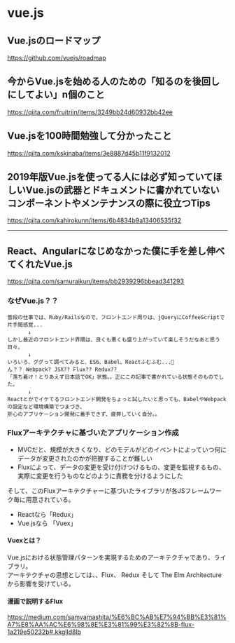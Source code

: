 
# vue.js


## Vue.jsのロードマップ

https://github.com/vuejs/roadmap



## 今からVue.jsを始める人のための「知るのを後回しにしてよい」n個のこと  

https://qiita.com/fruitriin/items/3249bb24d60932bb42ee  


## Vue.jsを100時間勉強して分かったこと

https://qiita.com/kskinaba/items/3e8887d45b11f9132012

## 2019年版Vue.jsを使ってる人には必ず知っていてほしいVue.jsの武器とドキュメントに書かれていないコンポーネントやメンテナンスの際に役立つTips

https://qiita.com/kahirokunn/items/6b4834b9a13406535f32


- - - 

## React、Angularになじめなかった僕に手を差し伸べてくれたVue.js

https://qiita.com/samuraikun/items/bb2939296bbead341293

### なぜVue.js？？

```
普段の仕事では、Ruby/Railsなので、フロントエンド周りは、jQueryにCoffeeScriptで片手間感覚...
　　　　↓
しかし最近のフロントエンド界隈は、良くも悪くも盛り上がっていて楽しそうだなあと思う日々。
　　　　↓
いろいろ、ググって調べてみると、ES6、Babel、Reactふむふむ...🤔
ん？？ Webpack? JSX?? Flux?? Redux??
「落ち着け！とりあえず日本語でOK」状態。。正にこの記事で書かれている状態そのものでした。
　　　　↓
Reactとかでイケてるフロントエンド開発をちょっと試したいと思っても、BabelやWebpackの設定など環境構築でつまづき、
肝心のアプリケーション開発に着手できず、疲弊していく自分。。
```

### Fluxアーキテクチャに基づいたアプリケーション作成

- MVCだと、規模が大きくなり、どのモデルがどのイベントによっていつ何にデータが変更されたのかが把握することが難しい
- Fluxによって、データの変更を受け付けつけるもの、変更を監視するもの、実際に変更を行うものなどのように責務を分けるようにした

そして、このFluxアーキテクチャーに基づいたライブラリが各JSフレームワーク毎に用意されている。  

- Reactなら「Redux」
- Vue.jsなら 「Vuex」 

#### Vuexとは？

Vue.jsにおける状態管理パターンを実現するためのアーキテクチャであり、ライブラリ。  
アーキテクチャの思想としては、、Flux、 Redux そして The Elm Architectureから影響を受けている。  

#### 漫画で説明するFlux

https://medium.com/samyamashita/%E6%BC%AB%E7%94%BB%E3%81%A7%E8%AA%AC%E6%98%8E%E3%81%99%E3%82%8B-flux-1a219e50232b#.kkglld8lb








